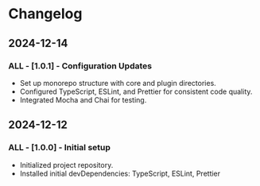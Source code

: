 # Changelog

## 2024-12-14

### ALL - [1.0.1] - Configuration Updates

- Set up monorepo structure with core and plugin directories.
- Configured TypeScript, ESLint, and Prettier for consistent code quality.
- Integrated Mocha and Chai for testing.

## 2024-12-12

### ALL - [1.0.0] - Initial setup

- Initialized project repository.
- Installed initial devDependencies: TypeScript, ESLint, Prettier
